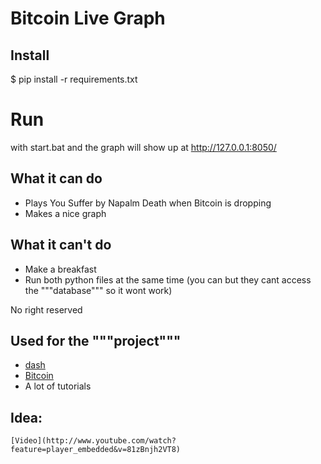 # Bitcoin Live Graph
 
 ## Install
 
 $ pip install -r requirements.txt
 
 # Run
 
  with start.bat
 and the graph will show up at http://127.0.0.1:8050/


 ## What it can do


- Plays You Suffer by Napalm Death when Bitcoin is dropping
- Makes a nice graph

 ## What it can't do


- Make a breakfast
- Run both python files at the same time (you can but they cant access the """database""" so it wont work)

No right reserved

 ## Used for the """project"""

- [dash](www.dash.org)
- [Bitcoin](https://api.coinmarketcap.com/v1/ticker/bitcoin/)
- A lot of tutorials

 ## Idea:
	[Video](http://www.youtube.com/watch?feature=player_embedded&v=81zBnjh2VT8)
